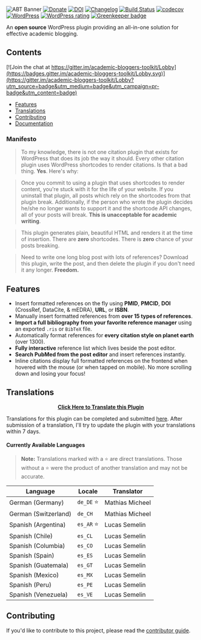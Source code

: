 ![ABT Banner](http://i.imgur.com/UxBG7NB.png)
[![Donate](https://img.shields.io/badge/%E2%9D%A4-donate-brightgreen.svg)](https://donorbox.org/academic-bloggers-toolkit)
[![DOI](https://zenodo.org/badge/37433718.svg)](https://zenodo.org/badge/latestdoi/37433718)
[![Changelog](https://img.shields.io/badge/changelog-academic--bloggers--toolkit-blue.svg)](https://headwayapp.co/academic-bloggers-toolkit-changelog)
[![Build Status](https://travis-ci.org/dsifford/academic-bloggers-toolkit.svg?branch=master)](https://travis-ci.org/dsifford/academic-bloggers-toolkit)
[![codecov](https://codecov.io/gh/dsifford/academic-bloggers-toolkit/branch/master/graph/badge.svg)](https://codecov.io/gh/dsifford/academic-bloggers-toolkit)
[![WordPress](https://img.shields.io/wordpress/plugin/dt/academic-bloggers-toolkit.svg?maxAge=2592000)](https://wordpress.org/plugins/academic-bloggers-toolkit/)
[![WordPress rating](https://img.shields.io/wordpress/plugin/r/academic-bloggers-toolkit.svg?maxAge=2592000)](https://wordpress.org/plugins/academic-bloggers-toolkit/) [![Greenkeeper badge](https://badges.greenkeeper.io/dsifford/academic-bloggers-toolkit.svg)](https://greenkeeper.io/)

An **open source** WordPress plugin providing an all-in-one solution for effective academic blogging.

## Contents

[![Join the chat at https://gitter.im/academic-bloggers-toolkit/Lobby](https://badges.gitter.im/academic-bloggers-toolkit/Lobby.svg)](https://gitter.im/academic-bloggers-toolkit/Lobby?utm_source=badge&utm_medium=badge&utm_campaign=pr-badge&utm_content=badge)

- [Features](#features)
- [Translations](#translations)
- [Contributing](#contributing)
- [Documentation](https://github.com/dsifford/academic-bloggers-toolkit/wiki)

### Manifesto

> To my knowledge, there is not one citation plugin that exists for WordPress that does its job the way it should. Every other citation plugin uses WordPress shortcodes to render citations. Is that a bad thing. **Yes**. Here's why:

> Once you commit to using a plugin that uses shortcodes to render content, you're stuck with it for the life of your website. If you uninstall that plugin, all posts which rely on the shortcodes from that plugin break. Additionally, if the person who wrote the plugin decides he/she no longer wants to support it and the shortcode API changes, all of your posts will break. **This is unacceptable for academic writing**.

> This plugin generates plain, beautiful HTML and renders it at the time of insertion. There are **zero** shortcodes. There is **zero** chance of your posts breaking.

> Need to write one long blog post with lots of references? Download this plugin, write the post, and then delete the plugin if you don't need it any longer. **Freedom.**

## Features
- Insert formatted references on the fly using **PMID**, **PMCID**, **DOI** (CrossRef, DataCite, & mEDRA), **URL**, or **ISBN**.
- Manually insert formatted references from **over 15 types of references**.
- **Import a full bibliography from your favorite reference manager** using an exported `.ris` or `BibTeX` file.
- Automatically format references for **every citation style on planet earth** (over 1300).
- **Fully interactive** reference list which lives beside the post editor.
- **Search PubMed from the post editor** and insert references instantly.
- Inline citations display full formatted references on the frontend when hovered with the mouse (or when tapped on mobile). No more scrolling down and losing your focus!

## Translations

<p align="center"><a href="https://poeditor.com/join/project/PGYLKWQM5h"><strong>Click Here to Translate this Plugin</strong></a></p>

Translations for this plugin can be completed and submitted [here](https://poeditor.com/join/project/PGYLKWQM5h). After submission of a translation, I'll try to update the plugin with your translations within 7 days.

#### Currently Available Languages
> **Note:** Translations marked with a :star: are direct translations. Those without a :star: were the product of another translation and may not be accurate.

Language | Locale | Translator
---------|--------|----------
German (Germany) | `de_DE` :star: | Mathias Micheel
German (Switzerland) | `de_CH` | Mathias Micheel
Spanish (Argentina) | `es_AR` :star: | Lucas Semelin
Spanish (Chile) | `es_CL` | Lucas Semelin
Spanish (Columbia) | `es_CO` | Lucas Semelin
Spanish (Spain) | `es_ES` | Lucas Semelin
Spanish (Guatemala) | `es_GT` | Lucas Semelin
Spanish (Mexico) | `es_MX` | Lucas Semelin
Spanish (Peru) | `es_PE` | Lucas Semelin
Spanish (Venezuela) | `es_VE` | Lucas Semelin

## Contributing

If you'd like to contribute to this project, please read the [contributor guide](https://github.com/dsifford/academic-bloggers-toolkit/blob/master/CONTRIBUTING.md).
